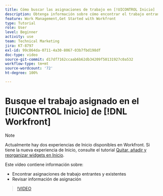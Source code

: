 ```yaml
---
title: Cómo buscar las asignaciones de trabajo en [!UICONTROL Inicio]
description: Obtenga información sobre cómo encontrar el trabajo entrante y existente asignado a usted en [!UICONTROL  ]. A continuación, revise la información de asignación.
feature: Work Management,Get Started with Workfront
type: Tutorial
role: User
level: Beginner
activity: use
team: Technical Marketing
jira: KT-8797
exl-id: 99c864da-0711-4a30-8067-03b7fbd198df
doc-type: video
source-git-commit: d17df7162ccaab6b62db34209f50131927c0a532
workflow-type: tm+mt
source-wordcount: '72'
ht-degree: 100%

---
```


# Busque el trabajo asignado en el [!UICONTROL Inicio] de [!DNL Workfront]



>[!NOTE]
>
>Actualmente hay dos experiencias de Inicio disponibles en Workfront. Si tiene la nueva experiencia de Inicio, consulte el tutorial [Quitar, añadir y reorganizar widgets en Inicio](/help/workfront-home/remove-add-and-rearrange-widgets.md).


Este vídeo contiene información sobre:

* Encontrar asignaciones de trabajo entrantes y existentes
* Revisar información de asignación

>[!VIDEO](https://video.tv.adobe.com/v/335098/?quality=12&learn=on&enablevpops)
